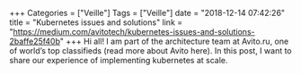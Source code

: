 +++
Categories = ["Veille"]
Tags = ["Veille"]
date = "2018-12-14 07:42:26"
title = "Kubernetes issues and solutions"
link = "https://medium.com/avitotech/kubernetes-issues-and-solutions-2baffe25f40b"
+++
Hi all! I am part of the architecture team at Avito.ru, one of world’s top classifieds (read more about Avito here). In this post, I want to share our experience of implementing kubernetes at scale.